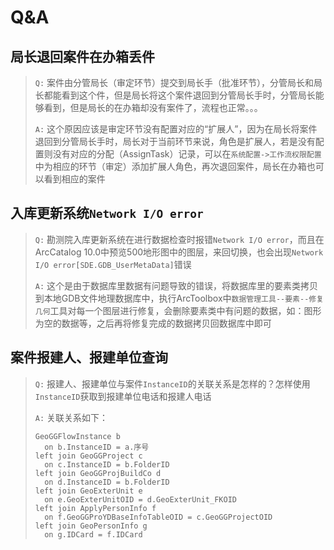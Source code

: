 # Q&A

## 局长退回案件在办箱丢件

> `Q:` 案件由分管局长（审定环节）提交到局长手（批准环节），分管局长和局长都能看到这个件，但是局长将这个案件退回到分管局长手时，分管局长能够看到，但是局长的在办箱却没有案件了，流程也正常。。。  
>   
> `A:` 这个原因应该是审定环节没有配置对应的“扩展人”，因为在局长将案件退回到分管局长手时，局长对于当前环节来说，角色是扩展人，若是没有配置则没有对应的分配（AssignTask）记录，可以在`系统配置->工作流权限配置`中为相应的环节（审定）添加扩展人角色，再次退回案件，局长在办箱也可以看到相应的案件  

## 入库更新系统`Network I/O error`

> `Q:` 勘测院入库更新系统在进行数据检查时报错`Network I/O error`，而且在ArcCatalog 10.0中预览500地形图中的图层，来回切换，也会出现`Network I/O error[SDE.GDB_UserMetaData]`错误  
>   
> `A:` 这个是由于数据库里数据有问题导致的错误，将数据库里的要素类拷贝到本地GDB文件地理数据库中，执行ArcToolbox中`数据管理工具--要素--修复几何`工具对每一个图层进行修复，会删除要素类中有问题的数据，如：图形为空的数据等，之后再将修复完成的数据拷贝回数据库中即可
  
## 案件报建人、报建单位查询

> `Q:` 报建人、报建单位与案件`InstanceID`的关联关系是怎样的？怎样使用`InstanceID`获取到报建单位电话和报建人电话  
>   
> `A:` 关联关系如下：
> ```
> GeoGGFlowInstance b
>   on b.InstanceID = a.序号
> left join GeoGGProject c
>   on c.InstanceID = b.FolderID
> left join GeoGGProjBuildCo d
>   on d.InstanceID = b.FolderID
> left join GeoExterUnit e
>   on e.GeoExterUnitOID = d.GeoExterUnit_FKOID
> left join ApplyPersonInfo f
>   on f.GeoGGProYDBaseInfoTableOID = c.GeoGGProjectOID
> left join GeoPersonInfo g
>   on g.IDCard = f.IDCard
> ```



